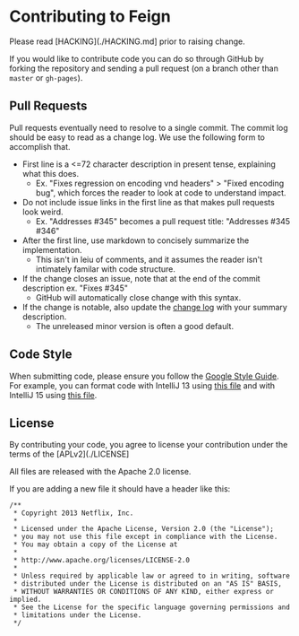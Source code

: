 # Contributing to Feign
Please read [HACKING](./HACKING.md] prior to raising change.

If you would like to contribute code you can do so through GitHub by forking the repository and sending a pull request (on a branch other than `master` or `gh-pages`).

## Pull Requests
Pull requests eventually need to resolve to a single commit. The commit log should be easy to read as a change log. We use the following form to accomplish that.
* First line is a <=72 character description in present tense, explaining what this does.
  * Ex. "Fixes regression on encoding vnd headers" > "Fixed encoding bug", which forces the reader to look at code to understand impact.
* Do not include issue links in the first line as that makes pull requests look weird.
  * Ex. "Addresses #345" becomes a pull request title: "Addresses #345 #346"
* After the first line, use markdown to concisely summarize the implementation.
  * This isn't in leiu of comments, and it assumes the reader isn't intimately familar with code structure.
* If the change closes an issue, note that at the end of the commit description ex. "Fixes #345"
  * GitHub will automatically close change with this syntax.
* If the change is notable, also update the [change log](./CHANGELOG.md) with your summary description.
  * The unreleased minor version is often a good default.

## Code Style
When submitting code, please ensure you follow the [Google Style Guide](http://google-styleguide.googlecode.com/svn/trunk/javaguide.html). For example, you can format code with IntelliJ 13 using [this file](https://google.github.io/styleguide/intellij-java-google-style.xml) and with IntelliJ 15 using [this file](https://raw.githubusercontent.com/garukun/styleguide/add-intellij-15-java/intellij-15-java-google-style.xml).

## License

By contributing your code, you agree to license your contribution under the terms of the [APLv2](./LICENSE]

All files are released with the Apache 2.0 license.

If you are adding a new file it should have a header like this:

```
/**
 * Copyright 2013 Netflix, Inc.
 * 
 * Licensed under the Apache License, Version 2.0 (the "License");
 * you may not use this file except in compliance with the License.
 * You may obtain a copy of the License at
 * 
 * http://www.apache.org/licenses/LICENSE-2.0
 * 
 * Unless required by applicable law or agreed to in writing, software
 * distributed under the License is distributed on an "AS IS" BASIS,
 * WITHOUT WARRANTIES OR CONDITIONS OF ANY KIND, either express or implied.
 * See the License for the specific language governing permissions and
 * limitations under the License.
 */
 ```

